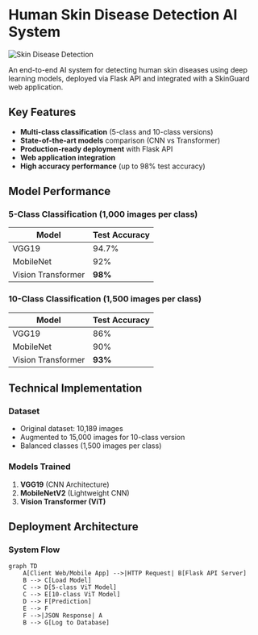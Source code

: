 # Human Skin Disease Detection AI System

![Skin Disease Detection](https://via.placeholder.com/800x300.png?text=Skin+Disease+Detection+AI)  

An end-to-end AI system for detecting human skin diseases using deep learning models, deployed via Flask API and integrated with a SkinGuard web application.

## Key Features
- **Multi-class classification** (5-class and 10-class versions)
- **State-of-the-art models** comparison (CNN vs Transformer)
- **Production-ready deployment** with Flask API
- **Web application integration**
- **High accuracy performance** (up to 98% test accuracy)

## Model Performance

### 5-Class Classification (1,000 images per class)
| Model               | Test Accuracy |
|---------------------|---------------|
| VGG19               | 94.7%         |
| MobileNet           | 92%           |
| Vision Transformer  | **98%**       |

### 10-Class Classification (1,500 images per class)
| Model               | Test Accuracy |
|---------------------|---------------|
| VGG19               | 86%           |
| MobileNet           | 90%           |
| Vision Transformer  | **93%**       |

## Technical Implementation

### Dataset
- Original dataset: 10,189 images
- Augmented to 15,000 images for 10-class version
- Balanced classes (1,500 images per class)

### Models Trained
1. **VGG19** (CNN Architecture)
2. **MobileNetV2** (Lightweight CNN)
3. **Vision Transformer (ViT)**

## Deployment Architecture

### System Flow
```mermaid
graph TD
    A[Client Web/Mobile App] -->|HTTP Request| B[Flask API Server]
    B --> C[Load Model]
    C --> D[5-class ViT Model]
    C --> E[10-class ViT Model]
    D --> F[Prediction]
    E --> F
    F -->|JSON Response| A
    B --> G[Log to Database]
